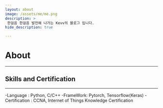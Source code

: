 ```yaml
---
layout: about
image: /assets/me/me.png
description: >
 한걸음 한걸음 발전해 나가는 Kevv의 블로그 입니다.
hide_description: true

---
```


# About
<!--author-->
***

## Skills and Certification
---
-Language : Python, C/C++
-FrameWork: Pytorch, Tensorflow(Keras)
-Certification : CCNA, Internet of Things Knowledge Certification